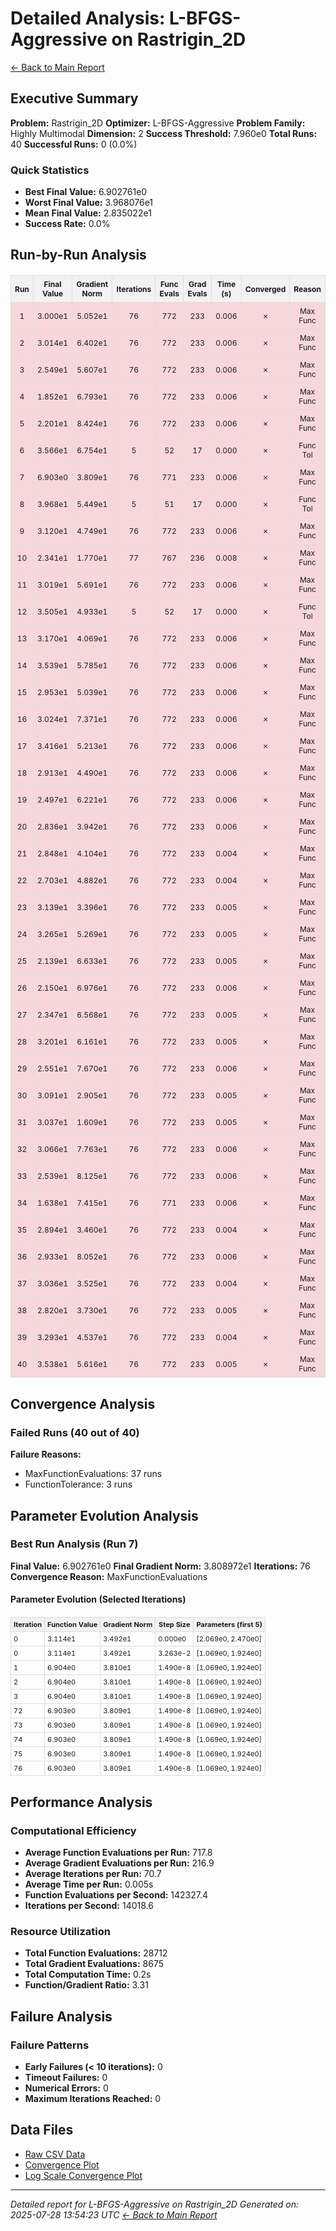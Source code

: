 # Detailed Analysis: L-BFGS-Aggressive on Rastrigin_2D
[← Back to Main Report](benchmark_report.md)
## Executive Summary
**Problem:** Rastrigin_2D
**Optimizer:** L-BFGS-Aggressive
**Problem Family:** Highly Multimodal
**Dimension:** 2
**Success Threshold:** 7.960e0
**Total Runs:** 40
**Successful Runs:** 0 (0.0%)

### Quick Statistics
* **Best Final Value:** 6.902761e0
* **Worst Final Value:** 3.968076e1
* **Mean Final Value:** 2.835022e1
* **Success Rate:** 0.0%


## Run-by-Run Analysis
<table style="border-collapse: collapse; width: 100%; margin: 20px 0; font-size: 12px;">
<tr style="background-color: #f2f2f2;">
<th style="border: 1px solid #ddd; padding: 6px; text-align: center;">Run</th>
<th style="border: 1px solid #ddd; padding: 6px; text-align: center;">Final Value</th>
<th style="border: 1px solid #ddd; padding: 6px; text-align: center;">Gradient Norm</th>
<th style="border: 1px solid #ddd; padding: 6px; text-align: center;">Iterations</th>
<th style="border: 1px solid #ddd; padding: 6px; text-align: center;">Func Evals</th>
<th style="border: 1px solid #ddd; padding: 6px; text-align: center;">Grad Evals</th>
<th style="border: 1px solid #ddd; padding: 6px; text-align: center;">Time (s)</th>
<th style="border: 1px solid #ddd; padding: 6px; text-align: center;">Converged</th>
<th style="border: 1px solid #ddd; padding: 6px; text-align: center;">Reason</th>
</tr>
<tr style="background-color: #f8d7da;">
<td style="border: 1px solid #ddd; padding: 6px; text-align: center;">1</td>
<td style="border: 1px solid #ddd; padding: 6px; text-align: center;">3.000e1</td>
<td style="border: 1px solid #ddd; padding: 6px; text-align: center;">5.052e1</td>
<td style="border: 1px solid #ddd; padding: 6px; text-align: center;">76</td>
<td style="border: 1px solid #ddd; padding: 6px; text-align: center;">772</td>
<td style="border: 1px solid #ddd; padding: 6px; text-align: center;">233</td>
<td style="border: 1px solid #ddd; padding: 6px; text-align: center;">0.006</td>
<td style="border: 1px solid #ddd; padding: 6px; text-align: center;">✗</td>
<td style="border: 1px solid #ddd; padding: 6px; text-align: center;">Max Func</td>
</tr>
<tr style="background-color: #f8d7da;">
<td style="border: 1px solid #ddd; padding: 6px; text-align: center;">2</td>
<td style="border: 1px solid #ddd; padding: 6px; text-align: center;">3.014e1</td>
<td style="border: 1px solid #ddd; padding: 6px; text-align: center;">6.402e1</td>
<td style="border: 1px solid #ddd; padding: 6px; text-align: center;">76</td>
<td style="border: 1px solid #ddd; padding: 6px; text-align: center;">772</td>
<td style="border: 1px solid #ddd; padding: 6px; text-align: center;">233</td>
<td style="border: 1px solid #ddd; padding: 6px; text-align: center;">0.006</td>
<td style="border: 1px solid #ddd; padding: 6px; text-align: center;">✗</td>
<td style="border: 1px solid #ddd; padding: 6px; text-align: center;">Max Func</td>
</tr>
<tr style="background-color: #f8d7da;">
<td style="border: 1px solid #ddd; padding: 6px; text-align: center;">3</td>
<td style="border: 1px solid #ddd; padding: 6px; text-align: center;">2.549e1</td>
<td style="border: 1px solid #ddd; padding: 6px; text-align: center;">5.607e1</td>
<td style="border: 1px solid #ddd; padding: 6px; text-align: center;">76</td>
<td style="border: 1px solid #ddd; padding: 6px; text-align: center;">772</td>
<td style="border: 1px solid #ddd; padding: 6px; text-align: center;">233</td>
<td style="border: 1px solid #ddd; padding: 6px; text-align: center;">0.006</td>
<td style="border: 1px solid #ddd; padding: 6px; text-align: center;">✗</td>
<td style="border: 1px solid #ddd; padding: 6px; text-align: center;">Max Func</td>
</tr>
<tr style="background-color: #f8d7da;">
<td style="border: 1px solid #ddd; padding: 6px; text-align: center;">4</td>
<td style="border: 1px solid #ddd; padding: 6px; text-align: center;">1.852e1</td>
<td style="border: 1px solid #ddd; padding: 6px; text-align: center;">6.793e1</td>
<td style="border: 1px solid #ddd; padding: 6px; text-align: center;">76</td>
<td style="border: 1px solid #ddd; padding: 6px; text-align: center;">772</td>
<td style="border: 1px solid #ddd; padding: 6px; text-align: center;">233</td>
<td style="border: 1px solid #ddd; padding: 6px; text-align: center;">0.006</td>
<td style="border: 1px solid #ddd; padding: 6px; text-align: center;">✗</td>
<td style="border: 1px solid #ddd; padding: 6px; text-align: center;">Max Func</td>
</tr>
<tr style="background-color: #f8d7da;">
<td style="border: 1px solid #ddd; padding: 6px; text-align: center;">5</td>
<td style="border: 1px solid #ddd; padding: 6px; text-align: center;">2.201e1</td>
<td style="border: 1px solid #ddd; padding: 6px; text-align: center;">8.424e1</td>
<td style="border: 1px solid #ddd; padding: 6px; text-align: center;">76</td>
<td style="border: 1px solid #ddd; padding: 6px; text-align: center;">772</td>
<td style="border: 1px solid #ddd; padding: 6px; text-align: center;">233</td>
<td style="border: 1px solid #ddd; padding: 6px; text-align: center;">0.006</td>
<td style="border: 1px solid #ddd; padding: 6px; text-align: center;">✗</td>
<td style="border: 1px solid #ddd; padding: 6px; text-align: center;">Max Func</td>
</tr>
<tr style="background-color: #f8d7da;">
<td style="border: 1px solid #ddd; padding: 6px; text-align: center;">6</td>
<td style="border: 1px solid #ddd; padding: 6px; text-align: center;">3.566e1</td>
<td style="border: 1px solid #ddd; padding: 6px; text-align: center;">6.754e1</td>
<td style="border: 1px solid #ddd; padding: 6px; text-align: center;">5</td>
<td style="border: 1px solid #ddd; padding: 6px; text-align: center;">52</td>
<td style="border: 1px solid #ddd; padding: 6px; text-align: center;">17</td>
<td style="border: 1px solid #ddd; padding: 6px; text-align: center;">0.000</td>
<td style="border: 1px solid #ddd; padding: 6px; text-align: center;">✗</td>
<td style="border: 1px solid #ddd; padding: 6px; text-align: center;">Func Tol</td>
</tr>
<tr style="background-color: #f8d7da;">
<td style="border: 1px solid #ddd; padding: 6px; text-align: center;">7</td>
<td style="border: 1px solid #ddd; padding: 6px; text-align: center;">6.903e0</td>
<td style="border: 1px solid #ddd; padding: 6px; text-align: center;">3.809e1</td>
<td style="border: 1px solid #ddd; padding: 6px; text-align: center;">76</td>
<td style="border: 1px solid #ddd; padding: 6px; text-align: center;">771</td>
<td style="border: 1px solid #ddd; padding: 6px; text-align: center;">233</td>
<td style="border: 1px solid #ddd; padding: 6px; text-align: center;">0.006</td>
<td style="border: 1px solid #ddd; padding: 6px; text-align: center;">✗</td>
<td style="border: 1px solid #ddd; padding: 6px; text-align: center;">Max Func</td>
</tr>
<tr style="background-color: #f8d7da;">
<td style="border: 1px solid #ddd; padding: 6px; text-align: center;">8</td>
<td style="border: 1px solid #ddd; padding: 6px; text-align: center;">3.968e1</td>
<td style="border: 1px solid #ddd; padding: 6px; text-align: center;">5.449e1</td>
<td style="border: 1px solid #ddd; padding: 6px; text-align: center;">5</td>
<td style="border: 1px solid #ddd; padding: 6px; text-align: center;">51</td>
<td style="border: 1px solid #ddd; padding: 6px; text-align: center;">17</td>
<td style="border: 1px solid #ddd; padding: 6px; text-align: center;">0.000</td>
<td style="border: 1px solid #ddd; padding: 6px; text-align: center;">✗</td>
<td style="border: 1px solid #ddd; padding: 6px; text-align: center;">Func Tol</td>
</tr>
<tr style="background-color: #f8d7da;">
<td style="border: 1px solid #ddd; padding: 6px; text-align: center;">9</td>
<td style="border: 1px solid #ddd; padding: 6px; text-align: center;">3.120e1</td>
<td style="border: 1px solid #ddd; padding: 6px; text-align: center;">4.749e1</td>
<td style="border: 1px solid #ddd; padding: 6px; text-align: center;">76</td>
<td style="border: 1px solid #ddd; padding: 6px; text-align: center;">772</td>
<td style="border: 1px solid #ddd; padding: 6px; text-align: center;">233</td>
<td style="border: 1px solid #ddd; padding: 6px; text-align: center;">0.006</td>
<td style="border: 1px solid #ddd; padding: 6px; text-align: center;">✗</td>
<td style="border: 1px solid #ddd; padding: 6px; text-align: center;">Max Func</td>
</tr>
<tr style="background-color: #f8d7da;">
<td style="border: 1px solid #ddd; padding: 6px; text-align: center;">10</td>
<td style="border: 1px solid #ddd; padding: 6px; text-align: center;">2.341e1</td>
<td style="border: 1px solid #ddd; padding: 6px; text-align: center;">1.770e1</td>
<td style="border: 1px solid #ddd; padding: 6px; text-align: center;">77</td>
<td style="border: 1px solid #ddd; padding: 6px; text-align: center;">767</td>
<td style="border: 1px solid #ddd; padding: 6px; text-align: center;">236</td>
<td style="border: 1px solid #ddd; padding: 6px; text-align: center;">0.008</td>
<td style="border: 1px solid #ddd; padding: 6px; text-align: center;">✗</td>
<td style="border: 1px solid #ddd; padding: 6px; text-align: center;">Max Func</td>
</tr>
<tr style="background-color: #f8d7da;">
<td style="border: 1px solid #ddd; padding: 6px; text-align: center;">11</td>
<td style="border: 1px solid #ddd; padding: 6px; text-align: center;">3.019e1</td>
<td style="border: 1px solid #ddd; padding: 6px; text-align: center;">5.691e1</td>
<td style="border: 1px solid #ddd; padding: 6px; text-align: center;">76</td>
<td style="border: 1px solid #ddd; padding: 6px; text-align: center;">772</td>
<td style="border: 1px solid #ddd; padding: 6px; text-align: center;">233</td>
<td style="border: 1px solid #ddd; padding: 6px; text-align: center;">0.006</td>
<td style="border: 1px solid #ddd; padding: 6px; text-align: center;">✗</td>
<td style="border: 1px solid #ddd; padding: 6px; text-align: center;">Max Func</td>
</tr>
<tr style="background-color: #f8d7da;">
<td style="border: 1px solid #ddd; padding: 6px; text-align: center;">12</td>
<td style="border: 1px solid #ddd; padding: 6px; text-align: center;">3.505e1</td>
<td style="border: 1px solid #ddd; padding: 6px; text-align: center;">4.933e1</td>
<td style="border: 1px solid #ddd; padding: 6px; text-align: center;">5</td>
<td style="border: 1px solid #ddd; padding: 6px; text-align: center;">52</td>
<td style="border: 1px solid #ddd; padding: 6px; text-align: center;">17</td>
<td style="border: 1px solid #ddd; padding: 6px; text-align: center;">0.000</td>
<td style="border: 1px solid #ddd; padding: 6px; text-align: center;">✗</td>
<td style="border: 1px solid #ddd; padding: 6px; text-align: center;">Func Tol</td>
</tr>
<tr style="background-color: #f8d7da;">
<td style="border: 1px solid #ddd; padding: 6px; text-align: center;">13</td>
<td style="border: 1px solid #ddd; padding: 6px; text-align: center;">3.170e1</td>
<td style="border: 1px solid #ddd; padding: 6px; text-align: center;">4.069e1</td>
<td style="border: 1px solid #ddd; padding: 6px; text-align: center;">76</td>
<td style="border: 1px solid #ddd; padding: 6px; text-align: center;">772</td>
<td style="border: 1px solid #ddd; padding: 6px; text-align: center;">233</td>
<td style="border: 1px solid #ddd; padding: 6px; text-align: center;">0.006</td>
<td style="border: 1px solid #ddd; padding: 6px; text-align: center;">✗</td>
<td style="border: 1px solid #ddd; padding: 6px; text-align: center;">Max Func</td>
</tr>
<tr style="background-color: #f8d7da;">
<td style="border: 1px solid #ddd; padding: 6px; text-align: center;">14</td>
<td style="border: 1px solid #ddd; padding: 6px; text-align: center;">3.539e1</td>
<td style="border: 1px solid #ddd; padding: 6px; text-align: center;">5.785e1</td>
<td style="border: 1px solid #ddd; padding: 6px; text-align: center;">76</td>
<td style="border: 1px solid #ddd; padding: 6px; text-align: center;">772</td>
<td style="border: 1px solid #ddd; padding: 6px; text-align: center;">233</td>
<td style="border: 1px solid #ddd; padding: 6px; text-align: center;">0.006</td>
<td style="border: 1px solid #ddd; padding: 6px; text-align: center;">✗</td>
<td style="border: 1px solid #ddd; padding: 6px; text-align: center;">Max Func</td>
</tr>
<tr style="background-color: #f8d7da;">
<td style="border: 1px solid #ddd; padding: 6px; text-align: center;">15</td>
<td style="border: 1px solid #ddd; padding: 6px; text-align: center;">2.953e1</td>
<td style="border: 1px solid #ddd; padding: 6px; text-align: center;">5.039e1</td>
<td style="border: 1px solid #ddd; padding: 6px; text-align: center;">76</td>
<td style="border: 1px solid #ddd; padding: 6px; text-align: center;">772</td>
<td style="border: 1px solid #ddd; padding: 6px; text-align: center;">233</td>
<td style="border: 1px solid #ddd; padding: 6px; text-align: center;">0.006</td>
<td style="border: 1px solid #ddd; padding: 6px; text-align: center;">✗</td>
<td style="border: 1px solid #ddd; padding: 6px; text-align: center;">Max Func</td>
</tr>
<tr style="background-color: #f8d7da;">
<td style="border: 1px solid #ddd; padding: 6px; text-align: center;">16</td>
<td style="border: 1px solid #ddd; padding: 6px; text-align: center;">3.024e1</td>
<td style="border: 1px solid #ddd; padding: 6px; text-align: center;">7.371e1</td>
<td style="border: 1px solid #ddd; padding: 6px; text-align: center;">76</td>
<td style="border: 1px solid #ddd; padding: 6px; text-align: center;">772</td>
<td style="border: 1px solid #ddd; padding: 6px; text-align: center;">233</td>
<td style="border: 1px solid #ddd; padding: 6px; text-align: center;">0.006</td>
<td style="border: 1px solid #ddd; padding: 6px; text-align: center;">✗</td>
<td style="border: 1px solid #ddd; padding: 6px; text-align: center;">Max Func</td>
</tr>
<tr style="background-color: #f8d7da;">
<td style="border: 1px solid #ddd; padding: 6px; text-align: center;">17</td>
<td style="border: 1px solid #ddd; padding: 6px; text-align: center;">3.416e1</td>
<td style="border: 1px solid #ddd; padding: 6px; text-align: center;">5.213e1</td>
<td style="border: 1px solid #ddd; padding: 6px; text-align: center;">76</td>
<td style="border: 1px solid #ddd; padding: 6px; text-align: center;">772</td>
<td style="border: 1px solid #ddd; padding: 6px; text-align: center;">233</td>
<td style="border: 1px solid #ddd; padding: 6px; text-align: center;">0.006</td>
<td style="border: 1px solid #ddd; padding: 6px; text-align: center;">✗</td>
<td style="border: 1px solid #ddd; padding: 6px; text-align: center;">Max Func</td>
</tr>
<tr style="background-color: #f8d7da;">
<td style="border: 1px solid #ddd; padding: 6px; text-align: center;">18</td>
<td style="border: 1px solid #ddd; padding: 6px; text-align: center;">2.913e1</td>
<td style="border: 1px solid #ddd; padding: 6px; text-align: center;">4.490e1</td>
<td style="border: 1px solid #ddd; padding: 6px; text-align: center;">76</td>
<td style="border: 1px solid #ddd; padding: 6px; text-align: center;">772</td>
<td style="border: 1px solid #ddd; padding: 6px; text-align: center;">233</td>
<td style="border: 1px solid #ddd; padding: 6px; text-align: center;">0.006</td>
<td style="border: 1px solid #ddd; padding: 6px; text-align: center;">✗</td>
<td style="border: 1px solid #ddd; padding: 6px; text-align: center;">Max Func</td>
</tr>
<tr style="background-color: #f8d7da;">
<td style="border: 1px solid #ddd; padding: 6px; text-align: center;">19</td>
<td style="border: 1px solid #ddd; padding: 6px; text-align: center;">2.497e1</td>
<td style="border: 1px solid #ddd; padding: 6px; text-align: center;">6.221e1</td>
<td style="border: 1px solid #ddd; padding: 6px; text-align: center;">76</td>
<td style="border: 1px solid #ddd; padding: 6px; text-align: center;">772</td>
<td style="border: 1px solid #ddd; padding: 6px; text-align: center;">233</td>
<td style="border: 1px solid #ddd; padding: 6px; text-align: center;">0.006</td>
<td style="border: 1px solid #ddd; padding: 6px; text-align: center;">✗</td>
<td style="border: 1px solid #ddd; padding: 6px; text-align: center;">Max Func</td>
</tr>
<tr style="background-color: #f8d7da;">
<td style="border: 1px solid #ddd; padding: 6px; text-align: center;">20</td>
<td style="border: 1px solid #ddd; padding: 6px; text-align: center;">2.836e1</td>
<td style="border: 1px solid #ddd; padding: 6px; text-align: center;">3.942e1</td>
<td style="border: 1px solid #ddd; padding: 6px; text-align: center;">76</td>
<td style="border: 1px solid #ddd; padding: 6px; text-align: center;">772</td>
<td style="border: 1px solid #ddd; padding: 6px; text-align: center;">233</td>
<td style="border: 1px solid #ddd; padding: 6px; text-align: center;">0.006</td>
<td style="border: 1px solid #ddd; padding: 6px; text-align: center;">✗</td>
<td style="border: 1px solid #ddd; padding: 6px; text-align: center;">Max Func</td>
</tr>
<tr style="background-color: #f8d7da;">
<td style="border: 1px solid #ddd; padding: 6px; text-align: center;">21</td>
<td style="border: 1px solid #ddd; padding: 6px; text-align: center;">2.848e1</td>
<td style="border: 1px solid #ddd; padding: 6px; text-align: center;">4.104e1</td>
<td style="border: 1px solid #ddd; padding: 6px; text-align: center;">76</td>
<td style="border: 1px solid #ddd; padding: 6px; text-align: center;">772</td>
<td style="border: 1px solid #ddd; padding: 6px; text-align: center;">233</td>
<td style="border: 1px solid #ddd; padding: 6px; text-align: center;">0.004</td>
<td style="border: 1px solid #ddd; padding: 6px; text-align: center;">✗</td>
<td style="border: 1px solid #ddd; padding: 6px; text-align: center;">Max Func</td>
</tr>
<tr style="background-color: #f8d7da;">
<td style="border: 1px solid #ddd; padding: 6px; text-align: center;">22</td>
<td style="border: 1px solid #ddd; padding: 6px; text-align: center;">2.703e1</td>
<td style="border: 1px solid #ddd; padding: 6px; text-align: center;">4.882e1</td>
<td style="border: 1px solid #ddd; padding: 6px; text-align: center;">76</td>
<td style="border: 1px solid #ddd; padding: 6px; text-align: center;">772</td>
<td style="border: 1px solid #ddd; padding: 6px; text-align: center;">233</td>
<td style="border: 1px solid #ddd; padding: 6px; text-align: center;">0.004</td>
<td style="border: 1px solid #ddd; padding: 6px; text-align: center;">✗</td>
<td style="border: 1px solid #ddd; padding: 6px; text-align: center;">Max Func</td>
</tr>
<tr style="background-color: #f8d7da;">
<td style="border: 1px solid #ddd; padding: 6px; text-align: center;">23</td>
<td style="border: 1px solid #ddd; padding: 6px; text-align: center;">3.139e1</td>
<td style="border: 1px solid #ddd; padding: 6px; text-align: center;">3.396e1</td>
<td style="border: 1px solid #ddd; padding: 6px; text-align: center;">76</td>
<td style="border: 1px solid #ddd; padding: 6px; text-align: center;">772</td>
<td style="border: 1px solid #ddd; padding: 6px; text-align: center;">233</td>
<td style="border: 1px solid #ddd; padding: 6px; text-align: center;">0.005</td>
<td style="border: 1px solid #ddd; padding: 6px; text-align: center;">✗</td>
<td style="border: 1px solid #ddd; padding: 6px; text-align: center;">Max Func</td>
</tr>
<tr style="background-color: #f8d7da;">
<td style="border: 1px solid #ddd; padding: 6px; text-align: center;">24</td>
<td style="border: 1px solid #ddd; padding: 6px; text-align: center;">3.265e1</td>
<td style="border: 1px solid #ddd; padding: 6px; text-align: center;">5.269e1</td>
<td style="border: 1px solid #ddd; padding: 6px; text-align: center;">76</td>
<td style="border: 1px solid #ddd; padding: 6px; text-align: center;">772</td>
<td style="border: 1px solid #ddd; padding: 6px; text-align: center;">233</td>
<td style="border: 1px solid #ddd; padding: 6px; text-align: center;">0.005</td>
<td style="border: 1px solid #ddd; padding: 6px; text-align: center;">✗</td>
<td style="border: 1px solid #ddd; padding: 6px; text-align: center;">Max Func</td>
</tr>
<tr style="background-color: #f8d7da;">
<td style="border: 1px solid #ddd; padding: 6px; text-align: center;">25</td>
<td style="border: 1px solid #ddd; padding: 6px; text-align: center;">2.139e1</td>
<td style="border: 1px solid #ddd; padding: 6px; text-align: center;">6.633e1</td>
<td style="border: 1px solid #ddd; padding: 6px; text-align: center;">76</td>
<td style="border: 1px solid #ddd; padding: 6px; text-align: center;">772</td>
<td style="border: 1px solid #ddd; padding: 6px; text-align: center;">233</td>
<td style="border: 1px solid #ddd; padding: 6px; text-align: center;">0.005</td>
<td style="border: 1px solid #ddd; padding: 6px; text-align: center;">✗</td>
<td style="border: 1px solid #ddd; padding: 6px; text-align: center;">Max Func</td>
</tr>
<tr style="background-color: #f8d7da;">
<td style="border: 1px solid #ddd; padding: 6px; text-align: center;">26</td>
<td style="border: 1px solid #ddd; padding: 6px; text-align: center;">2.150e1</td>
<td style="border: 1px solid #ddd; padding: 6px; text-align: center;">6.976e1</td>
<td style="border: 1px solid #ddd; padding: 6px; text-align: center;">76</td>
<td style="border: 1px solid #ddd; padding: 6px; text-align: center;">772</td>
<td style="border: 1px solid #ddd; padding: 6px; text-align: center;">233</td>
<td style="border: 1px solid #ddd; padding: 6px; text-align: center;">0.006</td>
<td style="border: 1px solid #ddd; padding: 6px; text-align: center;">✗</td>
<td style="border: 1px solid #ddd; padding: 6px; text-align: center;">Max Func</td>
</tr>
<tr style="background-color: #f8d7da;">
<td style="border: 1px solid #ddd; padding: 6px; text-align: center;">27</td>
<td style="border: 1px solid #ddd; padding: 6px; text-align: center;">2.347e1</td>
<td style="border: 1px solid #ddd; padding: 6px; text-align: center;">6.568e1</td>
<td style="border: 1px solid #ddd; padding: 6px; text-align: center;">76</td>
<td style="border: 1px solid #ddd; padding: 6px; text-align: center;">772</td>
<td style="border: 1px solid #ddd; padding: 6px; text-align: center;">233</td>
<td style="border: 1px solid #ddd; padding: 6px; text-align: center;">0.005</td>
<td style="border: 1px solid #ddd; padding: 6px; text-align: center;">✗</td>
<td style="border: 1px solid #ddd; padding: 6px; text-align: center;">Max Func</td>
</tr>
<tr style="background-color: #f8d7da;">
<td style="border: 1px solid #ddd; padding: 6px; text-align: center;">28</td>
<td style="border: 1px solid #ddd; padding: 6px; text-align: center;">3.201e1</td>
<td style="border: 1px solid #ddd; padding: 6px; text-align: center;">6.161e1</td>
<td style="border: 1px solid #ddd; padding: 6px; text-align: center;">76</td>
<td style="border: 1px solid #ddd; padding: 6px; text-align: center;">772</td>
<td style="border: 1px solid #ddd; padding: 6px; text-align: center;">233</td>
<td style="border: 1px solid #ddd; padding: 6px; text-align: center;">0.005</td>
<td style="border: 1px solid #ddd; padding: 6px; text-align: center;">✗</td>
<td style="border: 1px solid #ddd; padding: 6px; text-align: center;">Max Func</td>
</tr>
<tr style="background-color: #f8d7da;">
<td style="border: 1px solid #ddd; padding: 6px; text-align: center;">29</td>
<td style="border: 1px solid #ddd; padding: 6px; text-align: center;">2.551e1</td>
<td style="border: 1px solid #ddd; padding: 6px; text-align: center;">7.670e1</td>
<td style="border: 1px solid #ddd; padding: 6px; text-align: center;">76</td>
<td style="border: 1px solid #ddd; padding: 6px; text-align: center;">772</td>
<td style="border: 1px solid #ddd; padding: 6px; text-align: center;">233</td>
<td style="border: 1px solid #ddd; padding: 6px; text-align: center;">0.006</td>
<td style="border: 1px solid #ddd; padding: 6px; text-align: center;">✗</td>
<td style="border: 1px solid #ddd; padding: 6px; text-align: center;">Max Func</td>
</tr>
<tr style="background-color: #f8d7da;">
<td style="border: 1px solid #ddd; padding: 6px; text-align: center;">30</td>
<td style="border: 1px solid #ddd; padding: 6px; text-align: center;">3.091e1</td>
<td style="border: 1px solid #ddd; padding: 6px; text-align: center;">2.905e1</td>
<td style="border: 1px solid #ddd; padding: 6px; text-align: center;">76</td>
<td style="border: 1px solid #ddd; padding: 6px; text-align: center;">772</td>
<td style="border: 1px solid #ddd; padding: 6px; text-align: center;">233</td>
<td style="border: 1px solid #ddd; padding: 6px; text-align: center;">0.005</td>
<td style="border: 1px solid #ddd; padding: 6px; text-align: center;">✗</td>
<td style="border: 1px solid #ddd; padding: 6px; text-align: center;">Max Func</td>
</tr>
<tr style="background-color: #f8d7da;">
<td style="border: 1px solid #ddd; padding: 6px; text-align: center;">31</td>
<td style="border: 1px solid #ddd; padding: 6px; text-align: center;">3.037e1</td>
<td style="border: 1px solid #ddd; padding: 6px; text-align: center;">1.609e1</td>
<td style="border: 1px solid #ddd; padding: 6px; text-align: center;">76</td>
<td style="border: 1px solid #ddd; padding: 6px; text-align: center;">772</td>
<td style="border: 1px solid #ddd; padding: 6px; text-align: center;">233</td>
<td style="border: 1px solid #ddd; padding: 6px; text-align: center;">0.005</td>
<td style="border: 1px solid #ddd; padding: 6px; text-align: center;">✗</td>
<td style="border: 1px solid #ddd; padding: 6px; text-align: center;">Max Func</td>
</tr>
<tr style="background-color: #f8d7da;">
<td style="border: 1px solid #ddd; padding: 6px; text-align: center;">32</td>
<td style="border: 1px solid #ddd; padding: 6px; text-align: center;">3.066e1</td>
<td style="border: 1px solid #ddd; padding: 6px; text-align: center;">7.763e1</td>
<td style="border: 1px solid #ddd; padding: 6px; text-align: center;">76</td>
<td style="border: 1px solid #ddd; padding: 6px; text-align: center;">772</td>
<td style="border: 1px solid #ddd; padding: 6px; text-align: center;">233</td>
<td style="border: 1px solid #ddd; padding: 6px; text-align: center;">0.006</td>
<td style="border: 1px solid #ddd; padding: 6px; text-align: center;">✗</td>
<td style="border: 1px solid #ddd; padding: 6px; text-align: center;">Max Func</td>
</tr>
<tr style="background-color: #f8d7da;">
<td style="border: 1px solid #ddd; padding: 6px; text-align: center;">33</td>
<td style="border: 1px solid #ddd; padding: 6px; text-align: center;">2.539e1</td>
<td style="border: 1px solid #ddd; padding: 6px; text-align: center;">8.125e1</td>
<td style="border: 1px solid #ddd; padding: 6px; text-align: center;">76</td>
<td style="border: 1px solid #ddd; padding: 6px; text-align: center;">772</td>
<td style="border: 1px solid #ddd; padding: 6px; text-align: center;">233</td>
<td style="border: 1px solid #ddd; padding: 6px; text-align: center;">0.006</td>
<td style="border: 1px solid #ddd; padding: 6px; text-align: center;">✗</td>
<td style="border: 1px solid #ddd; padding: 6px; text-align: center;">Max Func</td>
</tr>
<tr style="background-color: #f8d7da;">
<td style="border: 1px solid #ddd; padding: 6px; text-align: center;">34</td>
<td style="border: 1px solid #ddd; padding: 6px; text-align: center;">1.638e1</td>
<td style="border: 1px solid #ddd; padding: 6px; text-align: center;">7.415e1</td>
<td style="border: 1px solid #ddd; padding: 6px; text-align: center;">76</td>
<td style="border: 1px solid #ddd; padding: 6px; text-align: center;">771</td>
<td style="border: 1px solid #ddd; padding: 6px; text-align: center;">233</td>
<td style="border: 1px solid #ddd; padding: 6px; text-align: center;">0.006</td>
<td style="border: 1px solid #ddd; padding: 6px; text-align: center;">✗</td>
<td style="border: 1px solid #ddd; padding: 6px; text-align: center;">Max Func</td>
</tr>
<tr style="background-color: #f8d7da;">
<td style="border: 1px solid #ddd; padding: 6px; text-align: center;">35</td>
<td style="border: 1px solid #ddd; padding: 6px; text-align: center;">2.894e1</td>
<td style="border: 1px solid #ddd; padding: 6px; text-align: center;">3.460e1</td>
<td style="border: 1px solid #ddd; padding: 6px; text-align: center;">76</td>
<td style="border: 1px solid #ddd; padding: 6px; text-align: center;">772</td>
<td style="border: 1px solid #ddd; padding: 6px; text-align: center;">233</td>
<td style="border: 1px solid #ddd; padding: 6px; text-align: center;">0.004</td>
<td style="border: 1px solid #ddd; padding: 6px; text-align: center;">✗</td>
<td style="border: 1px solid #ddd; padding: 6px; text-align: center;">Max Func</td>
</tr>
<tr style="background-color: #f8d7da;">
<td style="border: 1px solid #ddd; padding: 6px; text-align: center;">36</td>
<td style="border: 1px solid #ddd; padding: 6px; text-align: center;">2.933e1</td>
<td style="border: 1px solid #ddd; padding: 6px; text-align: center;">8.052e1</td>
<td style="border: 1px solid #ddd; padding: 6px; text-align: center;">76</td>
<td style="border: 1px solid #ddd; padding: 6px; text-align: center;">772</td>
<td style="border: 1px solid #ddd; padding: 6px; text-align: center;">233</td>
<td style="border: 1px solid #ddd; padding: 6px; text-align: center;">0.006</td>
<td style="border: 1px solid #ddd; padding: 6px; text-align: center;">✗</td>
<td style="border: 1px solid #ddd; padding: 6px; text-align: center;">Max Func</td>
</tr>
<tr style="background-color: #f8d7da;">
<td style="border: 1px solid #ddd; padding: 6px; text-align: center;">37</td>
<td style="border: 1px solid #ddd; padding: 6px; text-align: center;">3.036e1</td>
<td style="border: 1px solid #ddd; padding: 6px; text-align: center;">3.525e1</td>
<td style="border: 1px solid #ddd; padding: 6px; text-align: center;">76</td>
<td style="border: 1px solid #ddd; padding: 6px; text-align: center;">772</td>
<td style="border: 1px solid #ddd; padding: 6px; text-align: center;">233</td>
<td style="border: 1px solid #ddd; padding: 6px; text-align: center;">0.004</td>
<td style="border: 1px solid #ddd; padding: 6px; text-align: center;">✗</td>
<td style="border: 1px solid #ddd; padding: 6px; text-align: center;">Max Func</td>
</tr>
<tr style="background-color: #f8d7da;">
<td style="border: 1px solid #ddd; padding: 6px; text-align: center;">38</td>
<td style="border: 1px solid #ddd; padding: 6px; text-align: center;">2.820e1</td>
<td style="border: 1px solid #ddd; padding: 6px; text-align: center;">3.730e1</td>
<td style="border: 1px solid #ddd; padding: 6px; text-align: center;">76</td>
<td style="border: 1px solid #ddd; padding: 6px; text-align: center;">772</td>
<td style="border: 1px solid #ddd; padding: 6px; text-align: center;">233</td>
<td style="border: 1px solid #ddd; padding: 6px; text-align: center;">0.005</td>
<td style="border: 1px solid #ddd; padding: 6px; text-align: center;">✗</td>
<td style="border: 1px solid #ddd; padding: 6px; text-align: center;">Max Func</td>
</tr>
<tr style="background-color: #f8d7da;">
<td style="border: 1px solid #ddd; padding: 6px; text-align: center;">39</td>
<td style="border: 1px solid #ddd; padding: 6px; text-align: center;">3.293e1</td>
<td style="border: 1px solid #ddd; padding: 6px; text-align: center;">4.537e1</td>
<td style="border: 1px solid #ddd; padding: 6px; text-align: center;">76</td>
<td style="border: 1px solid #ddd; padding: 6px; text-align: center;">772</td>
<td style="border: 1px solid #ddd; padding: 6px; text-align: center;">233</td>
<td style="border: 1px solid #ddd; padding: 6px; text-align: center;">0.004</td>
<td style="border: 1px solid #ddd; padding: 6px; text-align: center;">✗</td>
<td style="border: 1px solid #ddd; padding: 6px; text-align: center;">Max Func</td>
</tr>
<tr style="background-color: #f8d7da;">
<td style="border: 1px solid #ddd; padding: 6px; text-align: center;">40</td>
<td style="border: 1px solid #ddd; padding: 6px; text-align: center;">3.538e1</td>
<td style="border: 1px solid #ddd; padding: 6px; text-align: center;">5.616e1</td>
<td style="border: 1px solid #ddd; padding: 6px; text-align: center;">76</td>
<td style="border: 1px solid #ddd; padding: 6px; text-align: center;">772</td>
<td style="border: 1px solid #ddd; padding: 6px; text-align: center;">233</td>
<td style="border: 1px solid #ddd; padding: 6px; text-align: center;">0.005</td>
<td style="border: 1px solid #ddd; padding: 6px; text-align: center;">✗</td>
<td style="border: 1px solid #ddd; padding: 6px; text-align: center;">Max Func</td>
</tr>
</table>

## Convergence Analysis

### Failed Runs (40 out of 40)

**Failure Reasons:**
- MaxFunctionEvaluations: 37 runs
- FunctionTolerance: 3 runs

## Parameter Evolution Analysis

### Best Run Analysis (Run 7)
**Final Value:** 6.902761e0
**Final Gradient Norm:** 3.808972e1
**Iterations:** 76
**Convergence Reason:** MaxFunctionEvaluations

#### Parameter Evolution (Selected Iterations)

<table style="border-collapse: collapse; width: 100%; margin: 20px 0; font-size: 11px;">
<tr style="background-color: #f2f2f2;">
<th style="border: 1px solid #ddd; padding: 4px;">Iteration</th>
<th style="border: 1px solid #ddd; padding: 4px;">Function Value</th>
<th style="border: 1px solid #ddd; padding: 4px;">Gradient Norm</th>
<th style="border: 1px solid #ddd; padding: 4px;">Step Size</th>
<th style="border: 1px solid #ddd; padding: 4px;">Parameters (first 5)</th>
</tr>
<tr><td style="border: 1px solid #ddd; padding: 4px;">0</td><td style="border: 1px solid #ddd; padding: 4px;">3.114e1</td><td style="border: 1px solid #ddd; padding: 4px;">3.492e1</td><td style="border: 1px solid #ddd; padding: 4px;">0.000e0</td><td style="border: 1px solid #ddd; padding: 4px;">[2.069e0, 2.470e0]</td></tr>
<tr><td style="border: 1px solid #ddd; padding: 4px;">0</td><td style="border: 1px solid #ddd; padding: 4px;">3.114e1</td><td style="border: 1px solid #ddd; padding: 4px;">3.492e1</td><td style="border: 1px solid #ddd; padding: 4px;">3.263e-2</td><td style="border: 1px solid #ddd; padding: 4px;">[1.069e0, 1.924e0]</td></tr>
<tr><td style="border: 1px solid #ddd; padding: 4px;">1</td><td style="border: 1px solid #ddd; padding: 4px;">6.904e0</td><td style="border: 1px solid #ddd; padding: 4px;">3.810e1</td><td style="border: 1px solid #ddd; padding: 4px;">1.490e-8</td><td style="border: 1px solid #ddd; padding: 4px;">[1.069e0, 1.924e0]</td></tr>
<tr><td style="border: 1px solid #ddd; padding: 4px;">2</td><td style="border: 1px solid #ddd; padding: 4px;">6.904e0</td><td style="border: 1px solid #ddd; padding: 4px;">3.810e1</td><td style="border: 1px solid #ddd; padding: 4px;">1.490e-8</td><td style="border: 1px solid #ddd; padding: 4px;">[1.069e0, 1.924e0]</td></tr>
<tr><td style="border: 1px solid #ddd; padding: 4px;">3</td><td style="border: 1px solid #ddd; padding: 4px;">6.904e0</td><td style="border: 1px solid #ddd; padding: 4px;">3.810e1</td><td style="border: 1px solid #ddd; padding: 4px;">1.490e-8</td><td style="border: 1px solid #ddd; padding: 4px;">[1.069e0, 1.924e0]</td></tr>
<tr><td style="border: 1px solid #ddd; padding: 4px;">72</td><td style="border: 1px solid #ddd; padding: 4px;">6.903e0</td><td style="border: 1px solid #ddd; padding: 4px;">3.809e1</td><td style="border: 1px solid #ddd; padding: 4px;">1.490e-8</td><td style="border: 1px solid #ddd; padding: 4px;">[1.069e0, 1.924e0]</td></tr>
<tr><td style="border: 1px solid #ddd; padding: 4px;">73</td><td style="border: 1px solid #ddd; padding: 4px;">6.903e0</td><td style="border: 1px solid #ddd; padding: 4px;">3.809e1</td><td style="border: 1px solid #ddd; padding: 4px;">1.490e-8</td><td style="border: 1px solid #ddd; padding: 4px;">[1.069e0, 1.924e0]</td></tr>
<tr><td style="border: 1px solid #ddd; padding: 4px;">74</td><td style="border: 1px solid #ddd; padding: 4px;">6.903e0</td><td style="border: 1px solid #ddd; padding: 4px;">3.809e1</td><td style="border: 1px solid #ddd; padding: 4px;">1.490e-8</td><td style="border: 1px solid #ddd; padding: 4px;">[1.069e0, 1.924e0]</td></tr>
<tr><td style="border: 1px solid #ddd; padding: 4px;">75</td><td style="border: 1px solid #ddd; padding: 4px;">6.903e0</td><td style="border: 1px solid #ddd; padding: 4px;">3.809e1</td><td style="border: 1px solid #ddd; padding: 4px;">1.490e-8</td><td style="border: 1px solid #ddd; padding: 4px;">[1.069e0, 1.924e0]</td></tr>
<tr><td style="border: 1px solid #ddd; padding: 4px;">76</td><td style="border: 1px solid #ddd; padding: 4px;">6.903e0</td><td style="border: 1px solid #ddd; padding: 4px;">3.809e1</td><td style="border: 1px solid #ddd; padding: 4px;">1.490e-8</td><td style="border: 1px solid #ddd; padding: 4px;">[1.069e0, 1.924e0]</td></tr>
</table>

## Performance Analysis

### Computational Efficiency
- **Average Function Evaluations per Run:** 717.8
- **Average Gradient Evaluations per Run:** 216.9
- **Average Iterations per Run:** 70.7
- **Average Time per Run:** 0.005s
- **Function Evaluations per Second:** 142327.4
- **Iterations per Second:** 14018.6
### Resource Utilization
- **Total Function Evaluations:** 28712
- **Total Gradient Evaluations:** 8675
- **Total Computation Time:** 0.2s
- **Function/Gradient Ratio:** 3.31
## Failure Analysis

### Failure Patterns
- **Early Failures (< 10 iterations):** 0
- **Timeout Failures:** 0
- **Numerical Errors:** 0
- **Maximum Iterations Reached:** 0


## Data Files
* [Raw CSV Data](problems/Rastrigin_2D_results.csv)
* [Convergence Plot](convergence_Rastrigin_2D.png)
* [Log Scale Convergence Plot](convergence_Rastrigin_2D_log.png)


---
*Detailed report for L-BFGS-Aggressive on Rastrigin_2D*
*Generated on: 2025-07-28 13:54:23 UTC*
*[← Back to Main Report](benchmark_report.md)*
